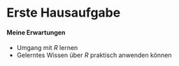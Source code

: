 Erste Hausaufgabe
================

#### Meine Erwartungen

  - Umgang mit *R* lernen
  - Gelerntes Wissen über *R* praktisch anwenden können
